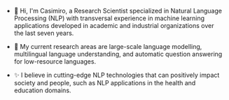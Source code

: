 - 👋 Hi, I'm Casimiro, a Research Scientist specialized in Natural Language Processing (NLP) with transversal experience in machine learning applications developed in academic and industrial organizations over the last seven years.

- 🤖 My current research areas are large-scale language modelling, multilingual language understanding, and automatic question answering for low-resource languages.

- ✨ I believe in cutting-edge NLP technologies that can positively impact society and people, such as NLP applications in the health and education domains.

<!---
ccasimiro88/ccasimiro88 is a ✨ special ✨ repository because its `README.md` (this file) appears on your GitHub profile.
You can click the Preview link to take a look at your changes.
--->
